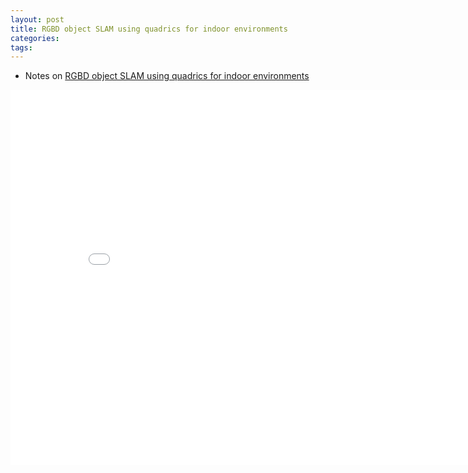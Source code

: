 ```yaml
---
layout: post
title: RGBD object SLAM using quadrics for indoor environments
categories:
tags:
---
```


- Notes on [RGBD object SLAM using quadrics for indoor environments](https://www.mdpi.com/1424-8220/20/18/5150)

<center><embed src="/pdfs/posts/RGBD object SLAM using quadrics for indoor environments.pdf" width="850" height="600"></center>
